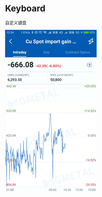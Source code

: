 # Keyboard
自定义键盘
<div class='row'>
        <img src='https://github.com/1067899750/Keyboard/blob/master/image/img.jpg' width="300px"/>
</div>
